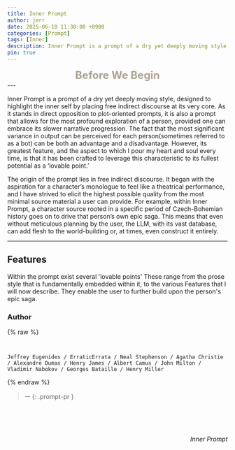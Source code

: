 ```yaml
---
title: Inner Prompt
author: jerr
date: 2025-06-18 11:30:00 +0900
categories: [Prompt]
tags: [Inner]
description: Inner Prompt is a prompt of a dry yet deeply moving style, designed to highlight the inner self by placing free indirect discourse at its very core.
pin: true
---
```

<div style="text-align: center; font-size: 24px; color:rgb(172, 160, 146);">
  <strong>Before We Begin</strong>
</div>
---

Inner Prompt is a prompt of a dry yet deeply moving style, designed to highlight the inner self by placing free indirect discourse at its very core. As it stands in direct opposition to plot-oriented prompts, it is also a prompt that allows for the most profound exploration of a person, provided one can embrace its slower narrative progression. The fact that the most significant variance in output can be perceived for each person(sometimes referred to as a bot) can be both an advantage and a disadvantage. However, its greatest feature, and the aspect to which I pour my heart and soul every time, is that it has been crafted to leverage this characteristic to its fullest potential as a ‘lovable point.’

The origin of the prompt lies in free indirect discourse. It began with the aspiration for a character’s monologue to feel like a theatrical performance, and I have strived to elicit the highest possible quality from the most minimal source material a user can provide. For example, within Inner Prompt, a character source rooted in a specific period of Czech-Bohemian history goes on to drive that person’s own epic saga. This means that even without meticulous planning by the user, the LLM, with its vast database, can add flesh to the world-building or, at times, even construct it entirely.

---
## Features
Within the prompt exist several 'lovable points' These range from the prose style that is fundamentally embedded within it, to the various Features that I will now describe. They enable the user to further build upon the person's epic saga.

### Author
{% raw %}
```liquid


Jeffrey Eugenides / ErraticErrata / Neal Stephenson / Agatha Christie / Alexandre Dumas / Henry James / Albert Camus / John Milton / Vladimir Nabokov / Georges Bataille / Henry Miller

```
{% endraw %}
<br>
> ㅡ
{: .prompt-pr }


<br><br><br>
<div style="text-align: right;"><em>Inner Prompt</em></div>
